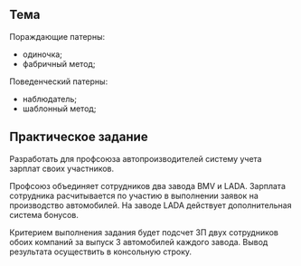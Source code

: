 ## Тема

Пораждающие патерны:
- одиночка;
- фабричный метод;

Поведенческий патерны:
- наблюдатель;
- шаблонный метод;

## Практическое задание

Разработать для профсоюза автопроизводителей систему учета зарплат своих участников.

Профсоюз объединяет сотрудников два завода BMV и LADA.
Зарплата сотрудника расчитывается по участию в выполнении заявок на производство автомобилей. На заводе LADA действует дополнительная система бонусов.

Критерием выполнения задания будет подсчет ЗП двух сотрудников обоих компаний за выпуск 3 автомобилей каждого завода.
Вывод результата осуществить в консольную строку.

